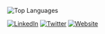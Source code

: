 ![Top Languages](https://github-readme-stats.vercel.app/api/top-langs/?username=Rishit-Reddy&layout=compact&theme=radical)



[![LinkedIn](https://img.shields.io/badge/LinkedIn-blue?style=for-the-badge&logo=linkedin&logoColor=white)](https://www.linkedin.com/in/rishit-reddy/)
[![Twitter](https://img.shields.io/badge/Twitter-blue?style=for-the-badge&logo=twitter&logoColor=white)](https://twitter.com/RishitReddy)
[![Website](https://img.shields.io/badge/Website-blue?style=for-the-badge&logo=google-chrome&logoColor=white)](https://rishit-reddy.com)
